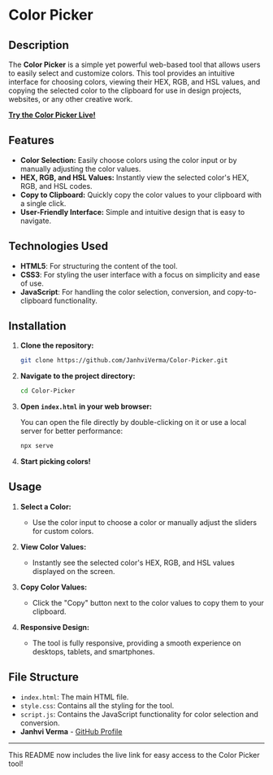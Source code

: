 # Color Picker

## Description

The **Color Picker** is a simple yet powerful web-based tool that allows users to easily select and customize colors. This tool provides an intuitive interface for choosing colors, viewing their HEX, RGB, and HSL values, and copying the selected color to the clipboard for use in design projects, websites, or any other creative work.

**[Try the Color Picker Live!](https://janhviverma.github.io/Color-Picker/)**

## Features

- **Color Selection:** Easily choose colors using the color input or by manually adjusting the color values.
- **HEX, RGB, and HSL Values:** Instantly view the selected color's HEX, RGB, and HSL codes.
- **Copy to Clipboard:** Quickly copy the color values to your clipboard with a single click.
- **User-Friendly Interface:** Simple and intuitive design that is easy to navigate.

## Technologies Used

- **HTML5**: For structuring the content of the tool.
- **CSS3**: For styling the user interface with a focus on simplicity and ease of use.
- **JavaScript**: For handling the color selection, conversion, and copy-to-clipboard functionality.

## Installation

1. **Clone the repository:**

   ```bash
   git clone https://github.com/JanhviVerma/Color-Picker.git
   ```

2. **Navigate to the project directory:**

   ```bash
   cd Color-Picker
   ```

3. **Open `index.html` in your web browser:**

   You can open the file directly by double-clicking on it or use a local server for better performance:

   ```bash
   npx serve
   ```

4. **Start picking colors!**

## Usage

1. **Select a Color:**
   - Use the color input to choose a color or manually adjust the sliders for custom colors.

2. **View Color Values:**
   - Instantly see the selected color's HEX, RGB, and HSL values displayed on the screen.

3. **Copy Color Values:**
   - Click the "Copy" button next to the color values to copy them to your clipboard.

4. **Responsive Design:**
   - The tool is fully responsive, providing a smooth experience on desktops, tablets, and smartphones.

## File Structure

- `index.html`: The main HTML file.
- `style.css`: Contains all the styling for the tool.
- `script.js`: Contains the JavaScript functionality for color selection and conversion.
- **Janhvi Verma** - [GitHub Profile](https://github.com/JanhviVerma)

---

This README now includes the live link for easy access to the Color Picker tool!

